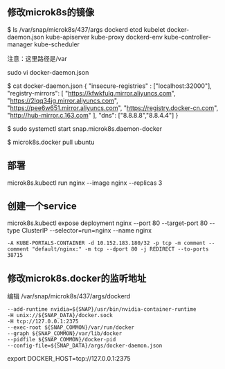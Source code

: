 
修改microk8s的镜像
----------------------------------------------------------

$ ls /var/snap/microk8s/437/args
dockerd             etcd                     kubelet
docker-daemon.json  kube-apiserver           kube-proxy
dockerd-env         kube-controller-manager  kube-scheduler

注意：这里路径是/var


sudo vi docker-daemon.json 

$ cat docker-daemon.json 
{
  "insecure-registries" : ["localhost:32000"],
  "registry-mirrors": [ "https://kfwkfulq.mirror.aliyuncs.com",
  "https://2lqq34jg.mirror.aliyuncs.com",
  "https://pee6w651.mirror.aliyuncs.com",
  "https://registry.docker-cn.com",
  "http://hub-mirror.c.163.com" ],
  "dns": ["8.8.8.8","8.8.4.4"]
}

$ sudo systemctl start snap.microk8s.daemon-docker

$ microk8s.docker pull ubuntu



部署
--------------------------------------------------------------------
microk8s.kubectl run nginx --image nginx --replicas 3


创建一个service
---------------------------------------------------------------------
microk8s.kubectl expose deployment nginx --port 80 --target-port 80 --type ClusterIP --selector=run=nginx --name nginx 

```
-A KUBE-PORTALS-CONTAINER -d 10.152.183.180/32 -p tcp -m comment --comment "default/nginx:" -m tcp --dport 80 -j REDIRECT --to-ports 38715
```

修改microk8s.docker的监听地址
-------------------------------------------------------------------------------

编辑
/var/snap/microk8s/437/args/dockerd

```
--add-runtime nvidia=${SNAP}/usr/bin/nvidia-container-runtime
-H unix://${SNAP_DATA}/docker.sock
-H tcp://127.0.0.1:2375
--exec-root ${SNAP_COMMON}/var/run/docker
--graph ${SNAP_COMMON}/var/lib/docker
--pidfile ${SNAP_COMMON}/docker-pid
--config-file=${SNAP_DATA}/args/docker-daemon.json
```

export DOCKER_HOST=tcp://127.0.0.1:2375
